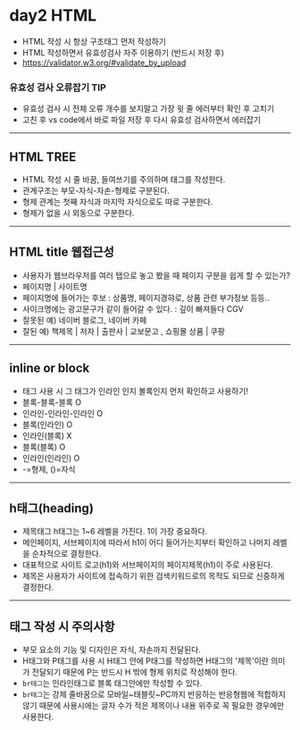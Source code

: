 # day2 HTML
* HTML 작성 시 항상 구조태그 먼저 작성하기
* HTML 작성하면서 유효성검사 자주 이용하기 (반드시 저장 후)
* https://validator.w3.org/#validate_by_upload
### 유효성 검사 오류잡기 TIP
* 유효성 검사 시 전체 오류 개수를 보지말고 가장 윗 줄 에러부터 확인 후 고치기
* 고친 후 vs code에서 바로 파일 저장 후 다시 유효성 검사하면서 에러잡기
----
## HTML TREE
* HTML 작성 시 줄 바꿈, 들여쓰기를 주의하며 태그를 작성한다.
* 관계구조는 부모-자식-자손-형제로 구분된다.
* 형제 관계는 첫째 자식과 마지막 자식으로도 따로 구분한다.
* 형제가 없을 시 외동으로 구분한다.
----
## HTML title 웹접근성
* 사용자가 웹브라우저를 여러 탭으로 놓고 봤을 때 페이지 구분을 쉽게 할 수 있는가?
* 페이지명 | 사이트명
* 페이지명에 들어가는 후보 : 상품명, 페이지경햐로, 상품 관련 부가정보 등등..
* 사이크명에는 광고문구가 같이 들어갈 수 있다. : 깊이 빠져들다 CGV
* 잘못된 예) 네이버 블로그, 네이버 카페
* 잘된 예) 책제목 | 저자 | 출판사 | 교보문고 ,  쇼핑몰 상품 | 쿠팡
----
## inline or block
* 태그 사용 시 그 태그가 인라인 인지 볼록인지 먼저 확인하고 사용하기!
* 블록-블록-블록 O
* 인라인-인라인-인라인 O
* 블록(인라인) O
* 인라인(블록) X
* 블록(블록) O
* 인라인(인라인) O  
* -=형제,  ()=자식
----
## h태그(heading)
* 제목태그 h태그는 1~6 레벨을 가진다. 1이 가장 중요하다.
* 메인페이지, 서브페이지에 따라서 h1이 어디 들어가는지부터 확인하고 나머지 레벨을 순차적으로 결정한다.
* 대표적으로 사이트 로고(h1)와 서브페이지의 페이지제목(h1)이 주로 사용된다.
* 제목은 사용자가 사이트에 접속하기 위한 검색키워드로의 목적도 되므로 신중하게 결정한다.
----
## 태그 작성 시 주의사항
* 부모 요소의 기능 및 디자인은 자식, 자손까지 전달된다.
* H태그와 P태그를 사용 시 H태그 안에 P태그를 작성하면 H태그의 '제목'이란 의미가 전달되기 때문에 P는 반드시 H 밖에 형제 위치로 작성해야 한다. 
* `br태그`는 인라인태그로 블록 태그안에만 작성할 수 있다.
* `br태그`는 강제 줄바꿈으로 모바일~태블릿~PC까지 반응하는 반응형웹에 적합하지 않기 때문에 사용시에는 글자 수가 적은 제목이나 내용 위주로 꼭 필요한 경우에만 사용한다. 